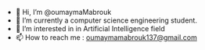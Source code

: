 - 👋 Hi, I’m @oumaymaMabrouk
- 🌱 I’m currently a computer science engineering student.
- 👀 I’m interested in in Artificial Intelligence field
- 📫 How to reach me : oumaymamabrouk137@gmail.com

<!---
oumaymaMabrouk/oumaymaMabrouk is a ✨ special ✨ repository because its `README.md` (this file) appears on your GitHub profile.
You can click the Preview link to take a look at your changes.
--->

<!---- 💞️ I’m looking to collaborate on ...--->
